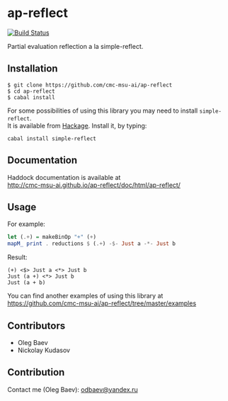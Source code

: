 # ap-reflect

[![Build Status](https://travis-ci.org/cmc-msu-ai/ap-reflect.svg)](https://travis-ci.org/cmc-msu-ai/ap-reflect)

Partial evaluation reflection a la simple-reflect.

## Installation

    $ git clone https://github.com/cmc-msu-ai/ap-reflect
    $ cd ap-reflect
    $ cabal install

For some possibilities of using this library 
you may need to install `simple-reflect`.  
It is available from
[Hackage](http://hackage.haskell.org/package/simple-reflect).
Install it, by typing:

    cabal install simple-reflect

## Documentation

Haddock documentation is available at  
http://cmc-msu-ai.github.io/ap-reflect/doc/html/ap-reflect/

## Usage

For example:

```haskell
let (.+) = makeBinOp "+" (+)
mapM_ print . reductions $ (.+) -$- Just a -*- Just b
```

Result:

    (+) <$> Just a <*> Just b
    Just (a +) <*> Just b
    Just (a + b)

You can find another examples of using this library at  
https://github.com/cmc-msu-ai/ap-reflect/tree/master/examples

## Contributors

* Oleg Baev
* Nickolay Kudasov

## Contribution

Contact me (Oleg Baev): odbaev@yandex.ru
